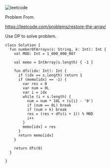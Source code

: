 ![leetcode](https://user-images.githubusercontent.com/77060863/233824289-13690c72-29bb-43cd-b1b3-4266d8d0e0a6.png)

Problem From.

https://leetcode.com/problems/restore-the-array/

Use DP to solve problem.

```
class Solution {
  fun numberOfArrays(s: String, k: Int): Int {
    val MOD: Int = 1_000_000_007

    val memo = IntArray(s.length) { -1 }

    fun dfs(idx: Int): Int {
      if (idx == s.length) return 1
      if (memo[idx] == -1) {
        var res = 0
        var num = 0L
        var i = idx
        while (i < s.length) {
          num = num * 10L + (s[i] - '0')
          if (num == 0L) break
          if (num > k) break
          res = (res + dfs(i + 1)) % MOD
          i++
        }
        memo[idx] = res
      }
      return memo[idx]
    }

    return dfs(0)
  }

}
```
